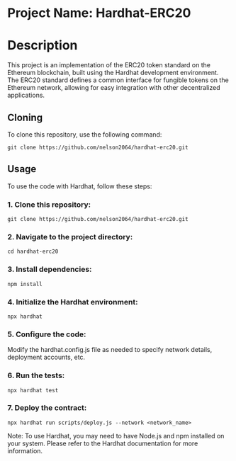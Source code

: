 <h1>Project Name: Hardhat-ERC20</h1>

<h1>Description</h1>

<p>This project is an implementation of the ERC20 token standard on the Ethereum blockchain, built using the Hardhat development environment. The ERC20 standard defines a common interface for fungible tokens on the Ethereum network, allowing for easy integration with other decentralized applications.</p>

<h2>Cloning</h2>

<p>To clone this repository, use the following command:</p>

<pre><code>git clone https://github.com/nelson2064/hardhat-erc20.git</code></pre>

<h2>Usage</h2>

<p>To use the code with Hardhat, follow these steps:</p>

<h3>1. Clone this repository:</h3>

<pre><code>git clone https://github.com/nelson2064/hardhat-erc20.git</code></pre>

<h3>2. Navigate to the project directory:</h3>

<pre><code>cd hardhat-erc20</code></pre>

<h3>3. Install dependencies:</h3>

<pre><code>npm install</code></pre>

<h3>4. Initialize the Hardhat environment:</h3>

<pre><code>npx hardhat</code></pre>

<h3>5. Configure the code:</h3>

<p>Modify the hardhat.config.js file as needed to specify network details, deployment accounts, etc.</p>

<h3>6. Run the tests:</h3>

<pre><code>npx hardhat test</code></pre>

<h3>7. Deploy the contract:</h3>

<pre><code>npx hardhat run scripts/deploy.js --network &lt;network_name&gt;</code></pre>

<p>Note: To use Hardhat, you may need to have Node.js and npm installed on your system. Please refer to the Hardhat documentation for more information.</p>


